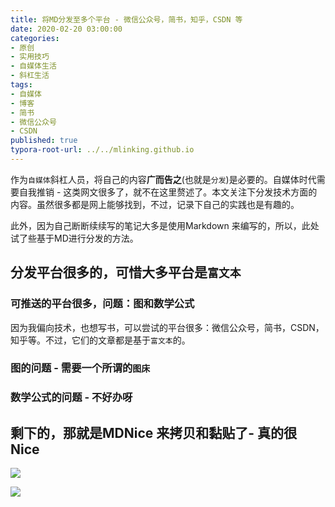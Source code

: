```yaml
---
title: 将MD分发至多个平台 - 微信公众号，简书，知乎，CSDN 等
date: 2020-02-20 03:00:00
categories:
- 原创
- 实用技巧
- 自媒体生活
- 斜杠生活
tags:
- 自媒体
- 博客
- 简书
- 微信公众号
- CSDN
published: true
typora-root-url: ../../mlinking.github.io
---
```


作为`自媒体`斜杠人员，将自己的内容**广而告之**(也就是`分发`)是必要的。自媒体时代需要自我推销 - 这类网文很多了，就不在这里赘述了。本文关注下分发技术方面的内容。虽然很多都是网上能够找到，不过，记录下自己的实践也是有趣的。

此外，因为自己断断续续写的笔记大多是使用Markdown 来编写的，所以，此处试了些基于MD进行分发的方法。

## 分发平台很多的，可惜大多平台是`富文本` 

### 可推送的平台很多，问题：图和数学公式

因为我偏向技术，也想写书，可以尝试的平台很多：微信公众号，简书，CSDN，知乎等。不过，它们的文章都是基于`富文本`的。





### 图的问题 - 需要一个所谓的`图床`



### 数学公式的问题 - 不好办呀



## 剩下的，那就是MDNice 来拷贝和黏贴了- 真的很Nice



![](https://images4git-1301301910.cos.ap-beijing.myqcloud.com/Beginmyslashielife/MDNice-KeJiLan.png)

![](https://images4git-1301301910.cos.ap-beijing.myqcloud.com/Beginmyslashielife/MDNice-HeyRain.png)

